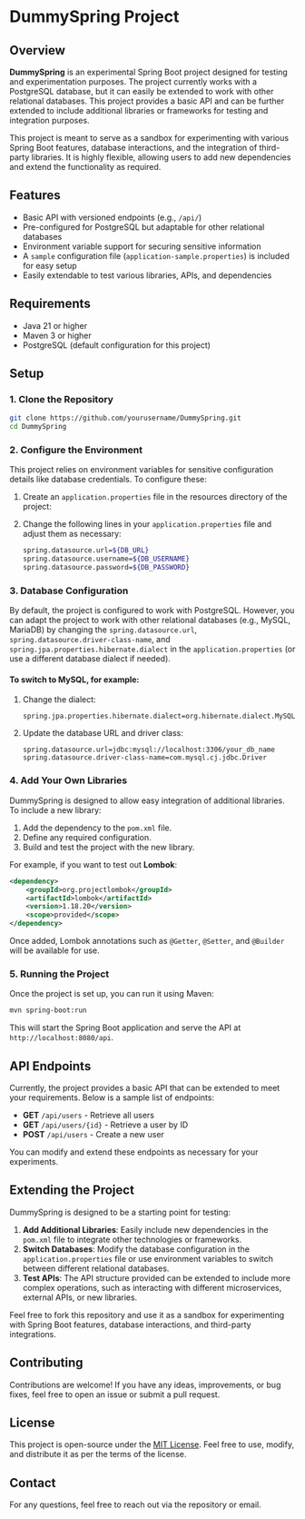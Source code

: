 
# DummySpring Project

## Overview

**DummySpring** is an experimental Spring Boot project designed for testing and experimentation purposes. The project currently works with a PostgreSQL database, but it can easily be extended to work with other relational databases. This project provides a basic API and can be further extended to include additional libraries or frameworks for testing and integration purposes.

This project is meant to serve as a sandbox for experimenting with various Spring Boot features, database interactions, and the integration of third-party libraries. It is highly flexible, allowing users to add new dependencies and extend the functionality as required.

## Features

- Basic API with versioned endpoints (e.g., `/api/`)
- Pre-configured for PostgreSQL but adaptable for other relational databases
- Environment variable support for securing sensitive information
- A `sample` configuration file (`application-sample.properties`) is included for easy setup
- Easily extendable to test various libraries, APIs, and dependencies

## Requirements

- Java 21 or higher
- Maven 3 or higher
- PostgreSQL (default configuration for this project)

## Setup

### 1. Clone the Repository

```bash
git clone https://github.com/yourusername/DummySpring.git
cd DummySpring
```

### 2. Configure the Environment

This project relies on environment variables for sensitive configuration details like database credentials. To configure these:

1. Create an `application.properties` file in the resources directory of the project:

2. Change the following lines in your `application.properties` file and adjust them as necessary:

   ```bash
   spring.datasource.url=${DB_URL}
   spring.datasource.username=${DB_USERNAME}
   spring.datasource.password=${DB_PASSWORD}
   ```

### 3. Database Configuration

By default, the project is configured to work with PostgreSQL. However, you can adapt the project to work with other relational databases (e.g., MySQL, MariaDB) by changing the `spring.datasource.url`, `spring.datasource.driver-class-name`, and `spring.jpa.properties.hibernate.dialect` in the `application.properties` (or use a different database dialect if needed).

#### To switch to MySQL, for example:

1. Change the dialect:

   ```properties
   spring.jpa.properties.hibernate.dialect=org.hibernate.dialect.MySQLDialect
   ```

2. Update the database URL and driver class:

   ```properties
   spring.datasource.url=jdbc:mysql://localhost:3306/your_db_name
   spring.datasource.driver-class-name=com.mysql.cj.jdbc.Driver
   ```

### 4. Add Your Own Libraries

DummySpring is designed to allow easy integration of additional libraries. To include a new library:

1. Add the dependency to the `pom.xml` file.
2. Define any required configuration.
3. Build and test the project with the new library.

For example, if you want to test out **Lombok**:

```xml
<dependency>
    <groupId>org.projectlombok</groupId>
    <artifactId>lombok</artifactId>
    <version>1.18.20</version>
    <scope>provided</scope>
</dependency>
```

Once added, Lombok annotations such as `@Getter`, `@Setter`, and `@Builder` will be available for use.

### 5. Running the Project

Once the project is set up, you can run it using Maven:

```bash
mvn spring-boot:run
```

This will start the Spring Boot application and serve the API at `http://localhost:8080/api`.

## API Endpoints

Currently, the project provides a basic API that can be extended to meet your requirements. Below is a sample list of endpoints:

- **GET** `/api/users` - Retrieve all users
- **GET** `/api/users/{id}` - Retrieve a user by ID
- **POST** `/api/users` - Create a new user

You can modify and extend these endpoints as necessary for your experiments.

## Extending the Project

DummySpring is designed to be a starting point for testing:

1. **Add Additional Libraries**: Easily include new dependencies in the `pom.xml` file to integrate other technologies or frameworks.
2. **Switch Databases**: Modify the database configuration in the `application.properties` file or use environment variables to switch between different relational databases.
3. **Test APIs**: The API structure provided can be extended to include more complex operations, such as interacting with different microservices, external APIs, or new libraries.

Feel free to fork this repository and use it as a sandbox for experimenting with Spring Boot features, database interactions, and third-party integrations.

## Contributing

Contributions are welcome! If you have any ideas, improvements, or bug fixes, feel free to open an issue or submit a pull request.

## License

This project is open-source under the [MIT License](LICENSE). Feel free to use, modify, and distribute it as per the terms of the license.

## Contact

For any questions, feel free to reach out via the repository or email.

